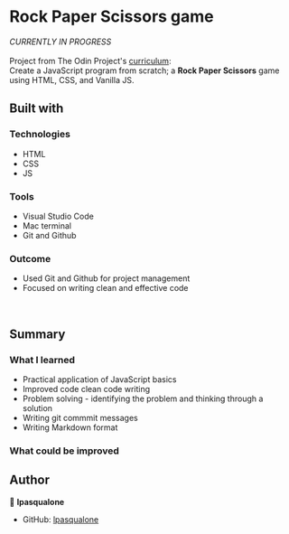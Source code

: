 # Rock Paper Scissors game
*CURRENTLY IN PROGRESS*<br>
<br>Project from The Odin Project's [curriculum](https://www.theodinproject.com/paths/foundations/courses/foundations/lessons/rock-paper-scissors): <br> 
Create a JavaScript program from scratch; a **Rock Paper Scissors** game using HTML, CSS, and Vanilla JS.

## **Built with**

### Technologies
* HTML
* CSS
* JS

### Tools
* Visual Studio Code
* Mac terminal
* Git and Github

### Outcome
* Used Git and Github for project management
* Focused on writing clean and effective code
<br>

## **Summary**

### What I learned
* Practical application of JavaScript basics
* Improved code clean code writing
* Problem solving - identifying the problem and thinking through a solution 
* Writing git commmit messages
* Writing Markdown format
### What could be improved

## Author
👤 **lpasqualone**
* GitHub: [lpasqualone](https://github.com/lpasqualone)